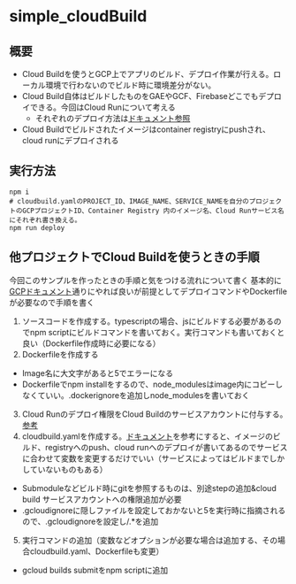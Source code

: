 # simple_cloudBuild

## 概要
- Cloud Buildを使うとGCP上でアプリのビルド、デプロイ作業が行える。ローカル環境で行わないのでビルド時に環境差分がない。
- Cloud Build自体はビルドしたものをGAEやGCF、Firebaseどこでもデプロイできる。今回はCloud Runについて考える
  - それぞれのデプロイ方法は[ドキュメント参照](https://cloud.google.com/build/docs/how-to?hl=ja)
- Cloud Buildでビルドされたイメージはcontainer registryにpushされ、cloud runにデプロイされる

## 実行方法

```
npm i
# cloudbuild.yamlのPROJECT_ID、IMAGE_NAME、SERVICE_NAMEを自分のプロジェクトのGCPプロジェクトID、Container Registry 内のイメージ名、Cloud Runサービス名にそれぞれ書き換える。
npm run deploy
```

## 他プロジェクトでCloud Buildを使うときの手順
今回このサンプルを作ったときの手順と気をつける流れについて書く
基本的に[GCPドキュメント](https://cloud.google.com/build/docs/deploying-builds/deploy-cloud-run?hl=ja)通りにやれば良いが前提としてデプロイコマンドやDockerfileが必要なので手順を書く

1. ソースコードを作成する。typescriptの場合、jsにビルドする必要があるのでnpm scriptにビルドコマンドを書いておく。実行コマンドも書いておくと良い（Dockerfile作成時に必要になる）
2. Dockerfileを作成する
  - Image名に大文字があると5でエラーになる
  - Dockerfileでnpm installをするので、node_modulesはimage内にコピーしなくていい。.dockerignoreを追加しnode_modulesを書いておく
3. Cloud Runのデプロイ権限をCloud Buildのサービスアカウントに付与する。[参考](https://cloud.google.com/build/docs/deploying-builds/deploy-cloud-run?hl=ja#required_iam_permissions)
4. cloudbuild.yamlを作成する。[ドキュメント](https://cloud.google.com/build/docs/deploying-builds/deploy-cloud-run?hl=ja#building_and_deploying_a_container)を参考にすると、イメージのビルド、registryへのpush、cloud runへのデプロイが書いてあるのでサービスに合わせて変数を変更するだけでいい（サービスによってはビルドまでしかしていないものもある）
  - Submoduleなどビルド時にgitを参照するものは、別途stepの追加&cloud build サービスアカウントへの権限追加が必要
  - .gcloudignoreに隠しファイルを設定しておかないと5を実行時に指摘されるので、.gcloudignoreを設定し/.*を追加
5. 実行コマンドの追加（変数などオプションが必要な場合は追加する、その場合cloudbuild.yaml、Dockerfileも変更）
  - gcloud builds submitをnpm scriptに追加
